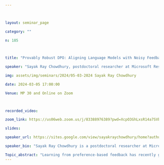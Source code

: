 ```yaml
--- 

  

layout: seminar_page 

category: "" 

n: 185

  

title: "Provably Robust DPO: Aligning Language Models with Noisy Feedback" 

speaker: "Sayak Ray Chowdhury, postdoctoral researcher at Microsoft Research, India"  

img: assets/img/seminars/2024/05-03-2024 Sayak Ray Chowdhury

date: 2024-03-05 17:00:00  

Venue: MP 30 and Online on Zoom 

  

recorded_video:  

zoom_link: https://us06web.zoom.us/j/83388976389?pwd=XcpO3GhLxsR14a7SVbPx33HQQa1jbt.1 

slides:  

speaker_url: https://sites.google.com/view/sayakraychowdhury/home?authuser=0

speaker_bio: "Sayak Ray Chowdhury is a postdoctoral researcher at Microsoft Research, India. Prior to this he was a postdoctoral fellow at Boston University, USA. He obtained his PhD from the Dept of ECE, IISc, where he was a recipient of Google PhD fellowship. His research interests include reinforcement learning, Bayesian optimization, multi-armed bandits and differential privacy. Recently, he has been working towards mathematical and empirical understandings of language models."

Topic_abstract: "Learning from preference-based feedback has recently gained traction as a promising approach to align language models with human interests. These aligned models demonstrate impressive capabilities across various tasks. However, noisy preference data can negatively impact alignment. Practitioners have recently proposed heuristics to mitigate the effect, but theoretical underpinnings of these methods have remained elusive. In this work, we aim to bridge this gap by introducing a general framework for policy optimization in the presence of random preference flips. We propose rDPO, a robust version of the popular direct preference optimization method, to show that it is provably tolerant to noise, and characterize its sub-optimality gap as a function of noise rate, dimension of the policy parameter, and sample size. Experiments on two real datasets show that rDPO is robust to noise in preferences compared to vanilla DPO and heuristics proposed by practitioners."
--- 
```


